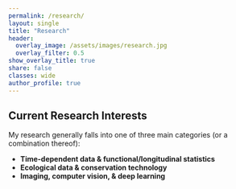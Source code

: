 ```yaml
---
permalink: /research/
layout: single
title: "Research"
header:
  overlay_image: /assets/images/research.jpg
  overlay_filter: 0.5
show_overlay_title: true
share: false
classes: wide
author_profile: true  
---
```



Current Research Interests
---------------


My research generally falls into one of three main categories (or a combination thereof):

+ **Time-dependent data & functional/longitudinal statistics**
+ **Ecological data & conservation technology** 
+ **Imaging, computer vision, & deep learning**



